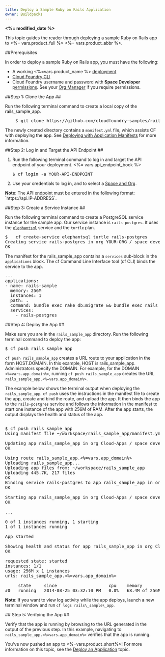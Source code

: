 ```yaml
---
title: Deploy a Sample Ruby on Rails Application
owner: Buildpacks
---
```


<strong><%= modified_date %></strong>

This topic guides the reader through deploying a sample Ruby on Rails app to <%= vars.product_full %> <%= vars.product_abbr %>.

##<a id='prerequisites'></a>Prerequisites

In order to deploy a sample Ruby on Rails app, you must have the following:

- A working <%=vars.product_name %> [deployment](http://docs.cloudfoundry.org/deploying/index.html)
- [Cloud Foundry CLI](../../cf-cli/install-go-cli.html)
- Cloud Foundry username and password with **Space Developer** [permissions](../../concepts/roles.html#space-roles). See your [Org Manager](../../concepts/roles.html#org-roles) if you require permissions.

##<a id='clone'></a>Step 1: Clone the App ##

Run the following terminal command to create a local copy of the rails\_sample\_app.
<pre class='terminal'>
	$ git clone https://github.com/cloudfoundry-samples/rails_sample_app
</pre>
The newly created directory contains a `manifest.yml` file, which assists CF with deploying the app. See [Deploying with Application Manifests](../../devguide/deploy-apps/manifest.html#minimal-manifest) for more information.

##<a id='login'></a>Step 2: Log in and Target the API Endpoint ##

1. Run the following terminal command to log in and target the API endpoint of your deployment.  <%= vars.api_endpoint_book %>

	<pre class='terminal'>$ cf login -a YOUR-API-ENDPOINT</pre>

1.	Use your credentials to log in, and to select a [Space and Org](../../concepts/roles.html).

<p class='note'><strong>Note</strong>: The API endpoint must be entered in the following format: `https://api.IP-ADDRESS`.


##<a id='service'></a>Step 3: Create a Service Instance ##

Run the following terminal command to create a PostgreSQL service instance for the sample app. Our service instance is `rails-postgres`. It uses the [`elephantsql`](http://www.elephantsql.com/) service and the `turtle` plan.
<pre class="terminal">
$   cf create-service elephantsql turtle rails-postgres
Creating service rails-postgres in org YOUR-ORG / space development as clouduser@example.com....
OK</pre>

The manifest for the rails\_sample\_app contains a `services` sub-block in the `applications` block. The cf Command Line Interface tool (cf CLI) binds the service to the app.

<pre class="terminal">
---
applications:
- name: rails-sample
  memory: 256M
  instances: 1
  path: .
  command: bundle exec rake db:migrate && bundle exec rails s -p $PORT
  services:
    - rails-postgres
</pre>

##<a id='deploy'></a>Step 4: Deploy the App ##

Make sure you are in the `rails_sample_app` directory. Run the following terminal command to deploy the app:
		<pre class='terminal'>$ cf push rails\_sample\_app</pre>

`cf push rails_sample_app` creates a URL route to your application in the form HOST.DOMAIN. In this example, HOST is rails\_sample\_app. Administrators specify the DOMAIN. For example, for the DOMAIN `<%=vars.app_domain%>`, running `cf push rails_sample_app` creates the URL `rails_sample_app.<%=vars.app_domain%>`.

The example below shows the terminal output when deploying the `rails_sample_app`. `cf push` uses the instructions in the manifest file to create the app, create and bind the route, and upload the app. It then binds the app to the `rails-postgres` service and follows the information in the manifest to start one instance of the app with 256M of RAM. After the app starts, the output displays the health and status of the app.


<pre class="terminal">

$ cf push rails_sample_app
Using manifest file ~/workspace/rails_sample_app/manifest.yml

Updating app rails_sample_app in org Cloud-Apps / space development as clouduser@example.com...
OK

Using route rails_sample_app.<%=vars.app_domain%>
Uploading rails_sample_app...
Uploading app files from: ~/workspace/rails_sample_app
Uploading 445.7K, 217 files
OK
Binding service rails-postgres to app rails_sample_app in org Cloud-Apps / space development as clouduser@example.com...
OK

Starting app rails_sample_app in org Cloud-Apps / space development as clouduser@example.com...
OK

...

0 of 1 instances running, 1 starting
1 of 1 instances running

App started

Showing health and status for app rails_sample_app in org Cloud-Apps / space development as clouduser@example.com...
OK

requested state: started
instances: 1/1
usage: 256M x 1 instances
urls: rails_sample_app.<%=vars.app_domain%>

     state     since                    cpu    memory          disk
#0   running   2014-08-25 03:32:10 PM   0.0%   68.4M of 256M   73.4M of 1G
</pre>

<p class='note'><strong>Note</strong>: If you want to view log activity while the app deploys, launch a new terminal window and run <code>cf logs rails\_sample\_app</code>.



##<a id='verify'></a> Step 5: Verifying the App ##

Verify that the app is running by browsing to the URL generated in the output of the previous step. In this example, navigating to `rails_sample_app.<%=vars.app_domain%>` verifies that the app is running.


You've now pushed an app to <%=vars.product_short%>! For more information on this topic, see the [Deploy an Application](../../devguide/deploy-apps/deploy-app.html) topic.

